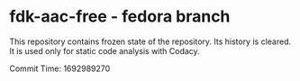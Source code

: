 # fdk-aac-free - fedora branch

This repository contains frozen state of the repository.
Its history is cleared. It is used only for static code
analysis with Codacy.

Commit Time: 1692989270
